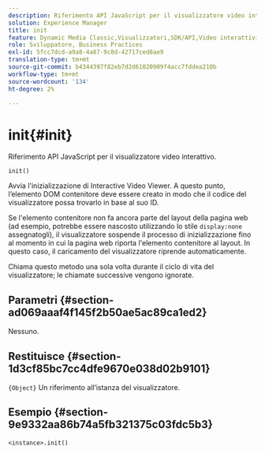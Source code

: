 ```yaml
---
description: Riferimento API JavaScript per il visualizzatore video interattivo.
solution: Experience Manager
title: init
feature: Dynamic Media Classic,Visualizzatori,SDK/API,Video interattivi
role: Sviluppatore, Business Practices
exl-id: 5fcc7dcd-a9a8-4a87-9c8d-42717ced8ae9
translation-type: tm+mt
source-git-commit: b4344397f82eb7d2d61020909f4acc7fddea210b
workflow-type: tm+mt
source-wordcount: '134'
ht-degree: 2%

---
```


# init{#init}

Riferimento API JavaScript per il visualizzatore video interattivo.

`init()`

Avvia l&#39;inizializzazione di Interactive Video Viewer. A questo punto, l’elemento DOM contenitore deve essere creato in modo che il codice del visualizzatore possa trovarlo in base al suo ID.

Se l&#39;elemento contenitore non fa ancora parte del layout della pagina web (ad esempio, potrebbe essere nascosto utilizzando lo stile `display:none` assegnatogli), il visualizzatore sospende il processo di inizializzazione fino al momento in cui la pagina web riporta l&#39;elemento contenitore al layout. In questo caso, il caricamento del visualizzatore riprende automaticamente.

Chiama questo metodo una sola volta durante il ciclo di vita del visualizzatore; le chiamate successive vengono ignorate.

## Parametri {#section-ad069aaaf4f145f2b50ae5ac89ca1ed2}

Nessuno.

## Restituisce {#section-1d3cf85bc7cc4dfe9670e038d02b9101}

`{Object}` Un riferimento all’istanza del visualizzatore.

## Esempio {#section-9e9332aa86b74a5fb321375c03fdc5b3}

```
<instance>.init()
```
